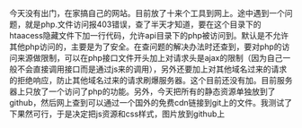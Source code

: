 今天没有出门，在家搞自己的网站。目前放了十来个工具到网上。途中遇到一个问题，就是php.文件访问报403错误，查了半天才知道，要在这个目录下的htaacess隐藏文件下加一行代码，允许api目录下的php被访问到。默认是不允许其他php访问的，主要是为了安全。在查问题的解决办法时还查到，要对php的访问来源做限制，可以在php接口文件开头加上对请求头是ajax的限制（因为自己一般不会直接调用接口而是通过js来的调用），另外还要加上对其他域名过来的请求的拒绝响应，防止其他域名过来的请求刷爆服务器。这个目前还没有加。目前服务器上只放了一个访问了php的功能。另外，今天把所有的静态资源单独放到了github，然后网上查到可以通过一个国外的免费cdn链接到git上的文件。我测试了下果然可行，于是决定把js资源和css样式，图片放到github上
